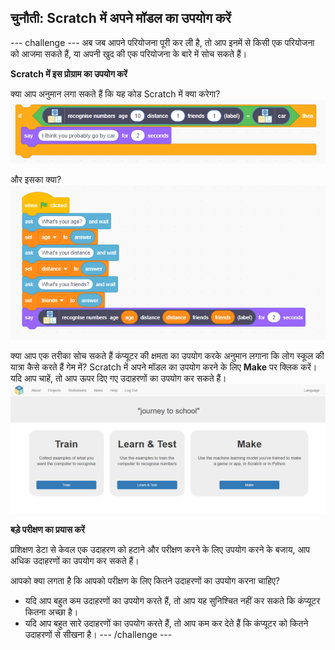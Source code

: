 ## चुनौती: Scratch में अपने मॉडल का उपयोग करें

--- challenge --- अब जब आपने परियोजना पूरी कर ली है, तो आप इनमें से किसी एक परियोजना को आजमा सकते हैं, या अपनी खुद की एक परियोजना के बारे में सोच सकते हैं।

**Scratch में इस प्रोग्राम का उपयोग करें**

क्या आप अनुमान लगा सकते हैं कि यह कोड Scratch में क्या करेगा? ![नए खंडों का उपयोग करके कुछ scratch कोड का उदाहरण](images/scratch.png)

और इसका क्या? ![नए खंडों का उपयोग करके कुछ Scratch कोड का एक और उदाहरण](images/scratch-2.png)

क्या आप एक​ तरीका सोच​ सकते हैं कंप्यूटर की क्षमता का उपयोग करके अनुमान लगाना कि लोग स्कूल की यात्रा कैसे करते हैं गेम​ में? Scratch में अपने मॉडल का उपयोग करने के लिए **Make** पर क्लिक करें। यदि आप चाहें, तो आप ऊपर दिए गए उदाहरणों का उपयोग कर सकते हैं। ![बटन बनाएँ](images/train.png)

**बड़े परीक्षण का प्रयास करें**

प्रशिक्षण डेटा से केवल एक उदाहरण को हटाने और परीक्षण करने के लिए उपयोग करने के बजाय, आप अधिक उदाहरणों का उपयोग कर सकते हैं।

आपको क्या लगता है कि आपको परीक्षण के लिए कितने उदाहरणों का उपयोग करना चाहिए?
+ यदि आप बहुत कम उदाहरणों का उपयोग करते हैं, तो आप यह सुनिश्चित नहीं कर सकते कि कंप्यूटर कितना अच्छा है।
+ यदि आप बहुत सारे उदाहरणों का उपयोग करते हैं, तो आप कम कर देते हैं कि कंप्यूटर को कितने उदाहरणों से सीखना है। --- /challenge ---
